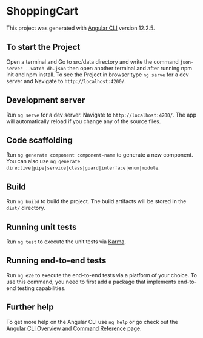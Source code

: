 # ShoppingCart

This project was generated with [Angular CLI](https://github.com/angular/angular-cli) version 12.2.5.

## To start the Project

Open a terminal and Go to src/data directory and write the command `json-server --watch db.json`
then open another terminal and after running npm init and npm install.
To see the Project in browser type `ng serve` for a dev server and Navigate to `http://localhost:4200/`.



## Development server

Run `ng serve` for a dev server. Navigate to `http://localhost:4200/`. The app will automatically reload if you change any of the source files.

## Code scaffolding

Run `ng generate component component-name` to generate a new component. You can also use `ng generate directive|pipe|service|class|guard|interface|enum|module`.

## Build

Run `ng build` to build the project. The build artifacts will be stored in the `dist/` directory.

## Running unit tests

Run `ng test` to execute the unit tests via [Karma](https://karma-runner.github.io).

## Running end-to-end tests

Run `ng e2e` to execute the end-to-end tests via a platform of your choice. To use this command, you need to first add a package that implements end-to-end testing capabilities.

## Further help

To get more help on the Angular CLI use `ng help` or go check out the [Angular CLI Overview and Command Reference](https://angular.io/cli) page.
